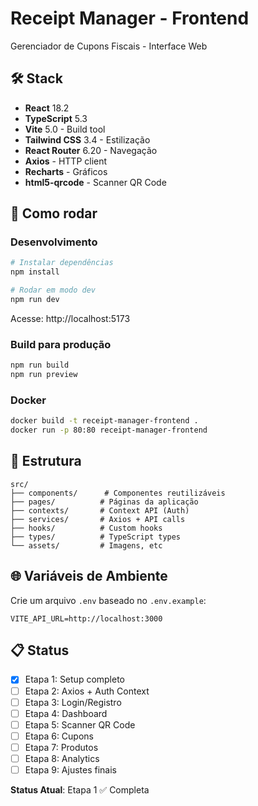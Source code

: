 # Receipt Manager - Frontend

Gerenciador de Cupons Fiscais - Interface Web

## 🛠️ Stack

- **React** 18.2
- **TypeScript** 5.3
- **Vite** 5.0 - Build tool
- **Tailwind CSS** 3.4 - Estilização
- **React Router** 6.20 - Navegação
- **Axios** - HTTP client
- **Recharts** - Gráficos
- **html5-qrcode** - Scanner QR Code

## 🚀 Como rodar

### Desenvolvimento

```bash
# Instalar dependências
npm install

# Rodar em modo dev
npm run dev
```

Acesse: http://localhost:5173

### Build para produção

```bash
npm run build
npm run preview
```

### Docker

```bash
docker build -t receipt-manager-frontend .
docker run -p 80:80 receipt-manager-frontend
```

## 📁 Estrutura

```
src/
├── components/      # Componentes reutilizáveis
├── pages/          # Páginas da aplicação
├── contexts/       # Context API (Auth)
├── services/       # Axios + API calls
├── hooks/          # Custom hooks
├── types/          # TypeScript types
└── assets/         # Imagens, etc
```

## 🌐 Variáveis de Ambiente

Crie um arquivo `.env` baseado no `.env.example`:

```
VITE_API_URL=http://localhost:3000
```

## 📋 Status

- [x] Etapa 1: Setup completo
- [ ] Etapa 2: Axios + Auth Context
- [ ] Etapa 3: Login/Registro
- [ ] Etapa 4: Dashboard
- [ ] Etapa 5: Scanner QR Code
- [ ] Etapa 6: Cupons
- [ ] Etapa 7: Produtos
- [ ] Etapa 8: Analytics
- [ ] Etapa 9: Ajustes finais

**Status Atual**: Etapa 1 ✅ Completa
